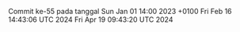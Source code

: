 Commit ke-55 pada tanggal Sun Jan 01 14:00 2023 +0100
Fri Feb 16 14:43:06 UTC 2024
Fri Apr 19 09:43:20 UTC 2024
